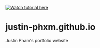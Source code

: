 [![Watch tutorial here](https://github.com/justin-phxm/justin-phxm.github.io/assets/113923596/150994bc-1553-4722-8822-781dac13d00f)](https://justin-phxm-github-io.vercel.app/)
# justin-phxm.github.io
Justin Pham's portfolio website
